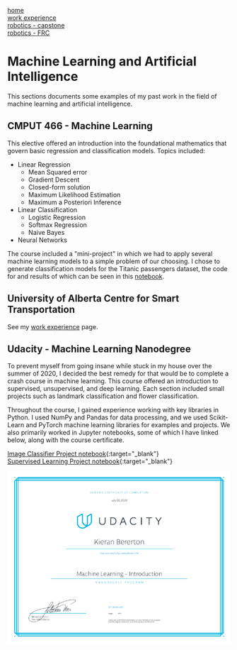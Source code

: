 [home](README.md)  
[work experience](wkexp.md)  
[robotics - capstone](capstone.md)  
[robotics - FRC](robotics.md)

# Machine Learning and Artificial Intelligence

This sections documents some examples of my past work in the field of machine learning and artificial intelligence.

## CMPUT 466 - Machine Learning
This elective offered an introduction into the foundational mathematics that govern basic regression and classification models. Topics included:

* Linear Regression  
    * Mean Squared error
    * Gradient Descent
    * Closed-form solution
    * Maximum Likelihood Estimation
    * Maximum a Posteriori Inference
* Linear Classification 
    * Logistic Regression
    * Softmax Regression
    * Naive Bayes
* Neural Networks

The course included a "mini-project" in which we had to apply several machine learning models to a simple problem of our choosing. I chose to generate classification models for the Titanic passengers dataset, the code for and results of which can be seen in this [notebook](466project.html).

## University of Alberta Centre for Smart Transportation
See my [work experience](wkexp.md) page.

## Udacity - Machine Learning Nanodegree
To prevent myself from going insane while stuck in my house over the summer of 2020, I decided the best remedy for that would be to complete a crash course in machine learning. This course offered an introduction to supervised, unsupervised, and deep learning. Each section included small projects such as landmark classification and flower classification.

Throughout the course, I gained experience working with key libraries in Python. I used NumPy and Pandas for data processing, and we used Scikit-Learn and PyTorch machine learning libraries for examples and projects. We also primarily worked in Jupyter notebooks, some of which I have linked below, along with the course certificate.

[Image Classifier Project notebook](./Image%20Classifier%20Project.html){:target="_blank"}  
[Supervised Learning Project notebook](./finding_donors.html){:target="_blank"}

![](certificate.png)